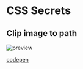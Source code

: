 # CSS Secrets

## Clip image to path

![preview](https://media.giphy.com/media/Z5j4FJh3W6dzbS9z87/giphy.gif)

[codepen](https://codepen.io/vikvikvr/pen/xxqrQZr)
